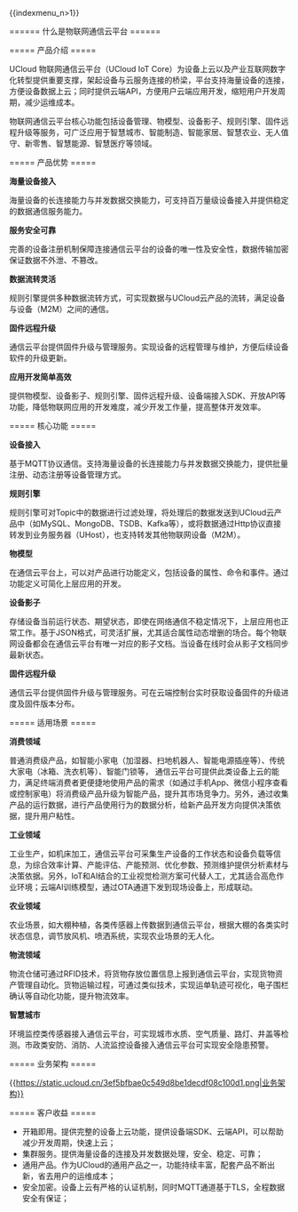 {{indexmenu_n>1}}

====== 什么是物联网通信云平台 ======

===== 产品介绍 =====

UCloud 物联网通信云平台（UCloud IoT Core）为设备上云以及产业互联网数字化转型提供重要支撑，架起设备与云服务连接的桥梁，平台支持海量设备的连接，方便设备数据上云；同时提供云端API，方便用户云端应用开发，缩短用户开发周期，减少运维成本。

物联网通信云平台核心功能包括设备管理、物模型、设备影子、规则引擎、固件远程升级等服务，可广泛应用于智慧城市、智能制造、智能家居、智慧农业、无人值守、新零售、智慧能源、智慧医疗等领域。

===== 产品优势 =====

**海量设备接入**

海量设备的长连接能力与并发数据交换能力，可支持百万量级设备接入并提供稳定的数据通信服务能力。

**服务安全可靠**

完善的设备注册机制保障连接通信云平台的设备的唯一性及安全性，数据传输加密保证数据不外泄、不篡改。

**数据流转灵活**

规则引擎提供多种数据流转方式，可实现数据与UCloud云产品的流转，满足设备与设备（M2M）之间的通信。

**固件远程升级**

通信云平台提供固件升级与管理服务。实现设备的远程管理与维护，方便后续设备软件的升级更新。

**应用开发简单高效**

提供物模型、设备影子、规则引擎、固件远程升级、设备端接入SDK、开放API等功能，降低物联网应用的开发难度，减少开发工作量，提高整体开发效率。

===== 核心功能 =====

**设备接入**

基于MQTT协议通信。支持海量设备的长连接能力与并发数据交换能力，提供批量注册、动态注册等设备管理方式。

**规则引擎**

规则引擎可对Topic中的数据进行过滤处理，将处理后的数据发送到UCloud云产品中（如MySQL、MongoDB、TSDB、Kafka等），或将数据通过Http协议直接转发到业务服务器（UHost），也支持转发其他物联网设备（M2M）。

**物模型**

在通信云平台上，可以对产品进行功能定义，包括设备的属性、命令和事件。通过功能定义可简化上层应用的开发。

**设备影子**

存储设备当前运行状态、期望状态，即使在网络通信不稳定情况下，上层应用也正常工作。基于JSON格式，可灵活扩展，尤其适合属性动态增删的场合。每个物联网设备都会在通信云平台有唯一对应的影子文档。当设备在线时会从影子文档同步最新状态。

**固件远程升级**

通信云平台提供固件升级与管理服务。可在云端控制台实时获取设备固件的升级进度及固件版本分布。

===== 适用场景 =====

**消费领域**

普通消费级产品，如智能小家电（加湿器、扫地机器人、智能电源插座等）、传统大家电（冰箱、洗衣机等）、智能门锁等， 通信云平台可提供此类设备上云的能力，满足终端消费者更便捷地使用产品的需求（如通过手机App、微信小程序查看或控制家电）将消费级产品升级为智能产品，提升其市场竞争力。另外，通过收集产品的运行数据，进行产品使用行为的数据分析，给新产品开发方向提供决策依据，提升用户粘性。

**工业领域**

工业生产，如机床加工，通信云平台可采集生产设备的工作状态和设备负载等信息，为综合效率计算、产能评估、产能预测、优化参数、预测维护提供分析素材与决策依据。另外，IoT和AI结合的工业视觉检测方案可代替人工，尤其适合高危作业环境；云端AI训练模型，通过OTA通道下发到现场设备上，形成联动。

**农业领域**

农业场景，如大棚种植，各类传感器上传数据到通信云平台，根据大棚的各类实时状态信息，调节放风机、喷洒系统，实现农业场景的无人化。

**物流领域**

物流仓储可通过RFID技术，将货物存放位置信息上报到通信云平台，实现货物资产管理自动化。货物运输过程，可通过类似技术，实现运单轨迹可视化，电子围栏确认等自动化功能，提升物流效率。

**智慧城市**

环境监控类传感器接入通信云平台，可实现城市水质、空气质量、路灯、井盖等检测。市政类安防、消防、人流监控设备接入通信云平台可实现安全隐患预警。

===== 业务架构 =====

{{https://static.ucloud.cn/3ef5bfbae0c549d8be1decdf08c100d1.png|业务架构}}

===== 客户收益 =====

  * 开箱即用。提供完整的设备上云功能，提供设备端SDK、云端API，可以帮助减少开发周期，快速上云；
  * 集群服务。提供海量设备的连接及并发数据处理，安全、稳定、可靠；
  * 通用产品。作为UCloud的通用产品之一，功能持续丰富，配套产品不断出新，省去用户的运维成本；
  * 安全加密。设备上云有严格的认证机制，同时MQTT通道基于TLS，全程数据安全有保证；


